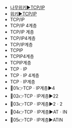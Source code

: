 ﻿- [나무위키▶️TCP/IP](https://namu.wiki/w/TCP/IP)
- [위키▶️TCP/IP](https://en.wikipedia.org/wiki/Internet_protocol_suite)
- TCP/IP
- TCP/IP 4계층
- TCP/IP 계층
- TCP/IP4계층
- TCP/IP계층
- TCPIP
- TCPIP4계층
- TCPIP계층
- TCPㆍIP
- TCPㆍIP 4계층
- TCPㆍIP계층
- 📌01👉TCPㆍIP계층▶️4
- 📌02👉TCPㆍIP계층▶️22
- 📌03👉TCPㆍIP계층▶️2ㆍ2
- 📌04👉TCPㆍIP계층▶️ATㆍIN
- 📌05👉TCPㆍIP계층▶️ATIN

